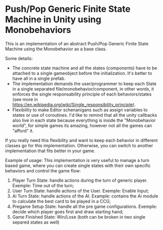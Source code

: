 # Push/Pop Generic Finite State Machine in Unity using Monobehaviors

This is an implementation of an abstract Push/Pop Generic Finite State Machine using the Monobehavior as a base class. 

Some details:
- The concrete state machine and all the states (components) have to be attached to a single gameobject before the initialization. It's better to have all in a single prefab.
- The implementation demands the user/programmer to keep each State in a single separated file/monobehavior/component, in other words, it enforces the single responsability principle of each behaviors/states (see more in https://en.wikipedia.org/wiki/Single_responsibility_principle).
- Flexibility to make Editor schenanigans such as assign variables to states or use of coroutines. I'd like to remind that all the unity callbacks also live in each state because everything is inside the "Monobehavior world", for simple games its amazing, however not all the games can "afford" it. 

If you really need this flexibility and want to keep each behavior in different classes go for this implementation. Otherwise, you can switch to another implementation that fits better in your game.

Example of usage: 
This implementation is very useful to manage a turn based game, where you can create single states with their own specific behaviors and control the game flow:

1. Player Turn State: handle actions during the turn of generic player. Exemple: Time out of the turn;
2. User Turn State: handle actions of the User. Exemple: Enable Input;
2. Ai Turn State: handle actions of the AI. Example: contains the Ai module to calculate the best card to be played in a CCG;
3. Pregame Setup State: handle all the pre game configurations. Exemple: decide which player goes first and draw starting hand;
4. Game Finished State: Win/Lose (both can be broken in two single separed states as well)



